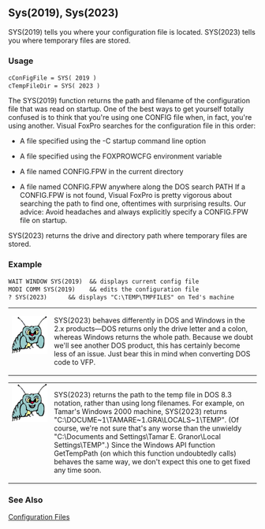## Sys(2019), Sys(2023)

SYS(2019) tells you where your configuration file is located. SYS(2023) tells you where temporary files are stored.

### Usage

```foxpro
cConFigFile = SYS( 2019 )
cTempFileDir = SYS( 2023 )
```

The SYS(2019) function returns the path and filename of the configuration file that was read on startup. One of the best ways to get yourself totally confused is to think that you're using one CONFIG file when, in fact, you're using another. Visual FoxPro searches for the configuration file in this order:

* A file specified using the -C startup command line option 

* A file specified using the FOXPROWCFG environment variable 

* A file named CONFIG.FPW in the current directory 

* A file named CONFIG.FPW anywhere along the DOS search PATH
If a CONFIG.FPW is not found, Visual FoxPro is pretty vigorous about searching the path to find one, oftentimes with surprising results. Our advice: Avoid headaches and always explicitly specify a CONFIG.FPW file on startup.

SYS(2023) returns the drive and directory path where temporary files are stored.

### Example

```foxpro
WAIT WINDOW SYS(2019)  && displays current config file
MODI COMM SYS(2019)    && edits the configuration file
? SYS(2023)      && displays "C:\TEMP\TMPFILES" on Ted's machine
```
<table>
<tr>
  <td width="17%" valign="top">
<p><img width="95" height="77" src="Bug.gif">
  </td>
  <td width="83%">
  <p>SYS(2023) behaves differently in DOS and Windows in the 2.x products&mdash;DOS returns only the drive letter and a colon, whereas Windows returns the whole path. Because we doubt we'll see another DOS product, this has certainly become less of an issue. Just bear this in mind when converting DOS code to VFP.</p>
  </td>
 </tr>
</table>

<table>
<tr>
  <td width="17%" valign="top">
<img width="95" height="78" src="bug.gif">
  </td>
  <td width="83%">
  <p>SYS(2023) returns the path to the temp file in DOS 8.3 notation, rather than using long filenames. For example, on Tamar's Windows 2000 machine, SYS(2023) returns &quot;C:\DOCUME~1\TAMARE~1.GRA\LOCALS~1\TEMP&quot;. (Of course, we're not sure that's any worse than the unwieldy &quot;C:\Documents and Settings\Tamar E. Granor\Local Settings\TEMP&quot;.) Since the Windows API function GetTempPath (on which this function undoubtedly calls) behaves the same way, we don't expect this one to get fixed any time soon.</p>
  </td>
 </tr>
</table>

### See Also

[Configuration Files](s4g322.md)